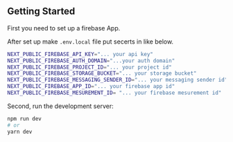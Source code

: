 ## Getting Started

First you need to set up a firebase App. 

After set up make `.env.local` file put secerts in like below.

```bash
NEXT_PUBLIC_FIREBASE_API_KEY="... your api key"
NEXT_PUBLIC_FIREBASE_AUTH_DOMAIN="...your auth domain"
NEXT_PUBLIC_FIREBASE_PROJECT_ID="... your project id"
NEXT_PUBLIC_FIREBASE_STORAGE_BUCKET="... your storage bucket"
NEXT_PUBLIC_FIREBASE_MESSAGING_SENDER_ID="... your messaging sender id"
NEXT_PUBLIC_FIREBASE_APP_ID="... your firebase app id"
NEXT_PUBLIC_FIREBASE_MESUREMENT_ID= "... your firebase mesurement id"

```

Second, run the development server:

```bash
npm run dev
# or
yarn dev
```


